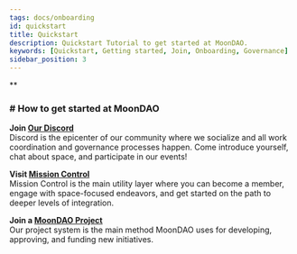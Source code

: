 ```yaml
---
tags: docs/onboarding
id: quickstart
title: Quickstart
description: Quickstart Tutorial to get started at MoonDAO.
keywords: [Quickstart, Getting started, Join, Onboarding, Governance]
sidebar_position: 3
---
```


**

### # How to get started at MoonDAO

**Join [Our Discord]([http://discord.gg/moondao](http://discord.gg/moondao))**  
Discord is the epicenter of our community where we socialize and all work coordination and governance processes happen. Come introduce yourself, chat about space, and participate in our events!    

**Visit [Mission Control]([https://app.moondao.com/](https://app.moondao.com/))**  
Mission Control is the main utility layer where you can become a member, engage with space-focused endeavors, and get started on the path to deeper levels of integration.

**Join a [MoonDAO Project](https://publish.obsidian.md/moondao/MoonDAO/docs/Projects)**  
Our project system is the main method MoonDAO uses for developing, approving, and funding new initiatives.